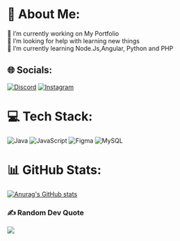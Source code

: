 # 💫 About Me:
🔭 I’m currently working on My Portfolio<br>🤝 I’m looking for help with learning new things<br>🌱  I’m currently learning Node.Js,Angular, Python and PHP<br>


## 🌐 Socials:
[![Discord](https://img.shields.io/badge/Discord-%237289DA.svg?logo=discord&logoColor=white)](https://discord.gg/556871987667140609) [![Instagram](https://img.shields.io/badge/Instagram-%23E4405F.svg?logo=Instagram&logoColor=white)](https://instagram.com/guuiiiw) 

# 💻 Tech Stack:
![Java](https://img.shields.io/badge/java-%23ED8B00.svg?style=for-the-badge&logo=openjdk&logoColor=white) ![JavaScript](https://img.shields.io/badge/javascript-%23323330.svg?style=for-the-badge&logo=javascript&logoColor=%23F7DF1E) ![Figma](https://img.shields.io/badge/figma-%23F24E1E.svg?style=for-the-badge&logo=figma&logoColor=white) ![MySQL](https://img.shields.io/badge/mysql-4479A1.svg?style=for-the-badge&logo=mysql&logoColor=white)

# 📊 GitHub Stats:
[![Anurag's GitHub stats](https://github-readme-stats.vercel.app/api?username=kill74)](https://github.com/anuraghazra/github-readme-stats)

### ✍️ Random Dev Quote
![](https://quotes-github-readme.vercel.app/api?type=horizontal&theme=radical)

